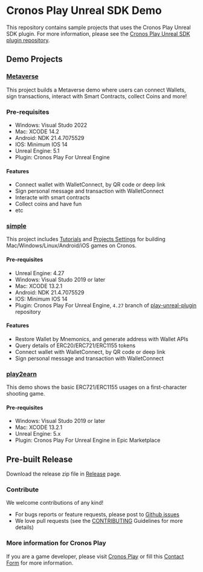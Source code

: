 # Cronos Play Unreal SDK Demo
This repository contains sample projects that uses the Cronos Play Unreal SDK plugin.
For more information, please see the [Cronos Play Unreal SDK plugin repository](https://github.com/crypto-com/play-unreal-plugin).

## Demo Projects
### [Metaverse](https://github.com/cronos-labs/play-unreal-demo/tree/main/Metaverse)
This project builds a Metaverse demo where users can connect Wallets, sign transactions, interact with Smart Contracts, collect Coins and more!
### Pre-requisites
- Windows: Visual Studo 2022
- Mac: XCODE 14.2
- Android: NDK 21.4.7075529
- IOS: Minimum IOS 14
- Unreal Engine: 5.1
- Plugin: Cronos Play For Unreal Engine
#### Features
- Connect wallet with WalletConnect, by QR code or deep link
- Sign personal message and transaction with WalletConnect
- Interacte with smart contracts
- Collect coins and have fun
- etc

### [simple](https://github.com/cronos-labs/play-unreal-demo/tree/main/simple)
This project includes [Tutorials](https://github.com/cronos-labs/play-unreal-demo/tree/main/simple/Content/Tutorials) and [Projects Settings](https://github.com/cronos-labs/play-unreal-demo/tree/main/simple/Config) for building Mac/Windows/Linux/Android/iOS games on Cronos.

#### Pre-requisites
- Unreal Engine: 4.27
- Windows: Visual Studo 2019 or later
- Mac: XCODE 13.2.1
- Android: NDK 21.4.7075529
- IOS: Minimum IOS 14
- Plugin: Cronos Play For Unreal Engine, `4.27` branch of [play-unreal-plugin](https://github.com/cronos-labs/play-unreal-plugin/issues/new) repository

#### Features
- Restore Wallet by Mnemonics, and generate address with Wallet APIs
- Query details of ERC20/ERC721/ERC1155 tokens
- Connect wallet with WalletConnect, by QR code or deep link
- Sign personal message and transaction with WalletConnect

### [play2earn](https://github.com/cronos-labs/play-unreal-demo/tree/main/play2earn)
This demo shows the basic ERC721/ERC1155 usages on a first-character shooting game.

#### Pre-requisites
- Windows: Visual Studo 2019 or later
- Mac: XCODE 13.2.1
- Unreal Engine: 5.x
- Plugin: Cronos Play For Unreal Engine in Epic Marketplace

## Pre-built Release
Download the release zip file in [Release](https://github.com/cronos-labs/play-unreal-demo/releases) page.

### Contribute
We welcome contributions of any kind!
- For bugs reports or feature requests, please post to [Github issues](https://github.com/cronos-labs/play-unreal-plugin/issues/new)
- We love pull requests (see the [CONTRIBUTING](CONTRIBUTING.md) Guidelines for more details)

### More information for Cronos Play
If you are a game developer, please visit [Cronos Play](https://cronos.org/play) or fill this [Contact Form](https://airtable.com/shrCt6wWy87WrEXr8) for more information.
